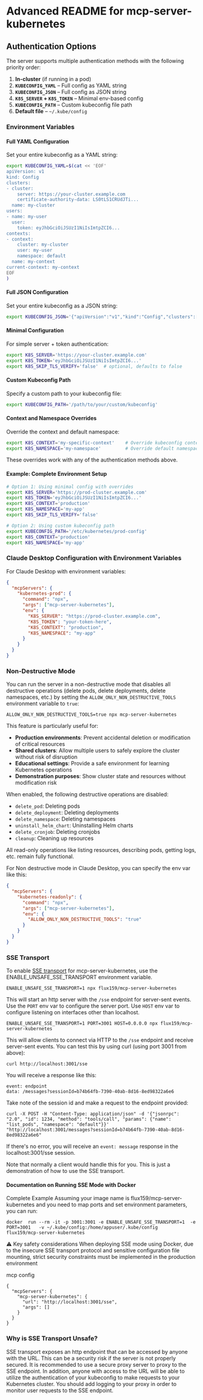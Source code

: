 # Advanced README for mcp-server-kubernetes

## Authentication Options

The server supports multiple authentication methods with the following priority order:

1. **In-cluster** (if running in a pod)
2. **`KUBECONFIG_YAML`** – Full config as YAML string
3. **`KUBECONFIG_JSON`** – Full config as JSON string
4. **`K8S_SERVER` + `K8S_TOKEN`** – Minimal env-based config
5. **`KUBECONFIG_PATH`** – Custom kubeconfig file path
6. **Default file** – `~/.kube/config`

### Environment Variables

#### Full YAML Configuration

Set your entire kubeconfig as a YAML string:

```bash
export KUBECONFIG_YAML=$(cat << 'EOF'
apiVersion: v1
kind: Config
clusters:
- cluster:
    server: https://your-cluster.example.com
    certificate-authority-data: LS0tLS1CRUdJTi...
  name: my-cluster
users:
- name: my-user
  user:
    token: eyJhbGciOiJSUzI1NiIsImtpZCI6...
contexts:
- context:
    cluster: my-cluster
    user: my-user
    namespace: default
  name: my-context
current-context: my-context
EOF
)
```

#### Full JSON Configuration

Set your entire kubeconfig as a JSON string:

```bash
export KUBECONFIG_JSON='{"apiVersion":"v1","kind":"Config","clusters":[{"cluster":{"server":"https://your-cluster.example.com"},"name":"my-cluster"}],"users":[{"name":"my-user","user":{"token":"your-token"}}],"contexts":[{"context":{"cluster":"my-cluster","user":"my-user"},"name":"my-context"}],"current-context":"my-context"}'
```

#### Minimal Configuration

For simple server + token authentication:

```bash
export K8S_SERVER='https://your-cluster.example.com'
export K8S_TOKEN='eyJhbGciOiJSUzI1NiIsImtpZCI6...'
export K8S_SKIP_TLS_VERIFY='false'  # optional, defaults to false
```

#### Custom Kubeconfig Path

Specify a custom path to your kubeconfig file:

```bash
export KUBECONFIG_PATH='/path/to/your/custom/kubeconfig'
```

#### Context and Namespace Overrides

Override the context and default namespace:

```bash
export K8S_CONTEXT='my-specific-context'    # Override kubeconfig context
export K8S_NAMESPACE='my-namespace'         # Override default namespace
```

These overrides work with any of the authentication methods above.

#### Example: Complete Environment Setup

```bash
# Option 1: Using minimal config with overrides
export K8S_SERVER='https://prod-cluster.example.com'
export K8S_TOKEN='eyJhbGciOiJSUzI1NiIsImtpZCI6...'
export K8S_CONTEXT='production'
export K8S_NAMESPACE='my-app'
export K8S_SKIP_TLS_VERIFY='false'

# Option 2: Using custom kubeconfig path
export KUBECONFIG_PATH='/etc/kubernetes/prod-config'
export K8S_CONTEXT='production'
export K8S_NAMESPACE='my-app'
```

### Claude Desktop Configuration with Environment Variables

For Claude Desktop with environment variables:

```json
{
  "mcpServers": {
    "kubernetes-prod": {
      "command": "npx",
      "args": ["mcp-server-kubernetes"],
      "env": {
        "K8S_SERVER": "https://prod-cluster.example.com",
        "K8S_TOKEN": "your-token-here",
        "K8S_CONTEXT": "production",
        "K8S_NAMESPACE": "my-app"
      }
    }
  }
}
```

### Non-Destructive Mode

You can run the server in a non-destructive mode that disables all destructive operations (delete pods, delete deployments, delete namespaces, etc.) by setting the `ALLOW_ONLY_NON_DESTRUCTIVE_TOOLS` environment variable to `true`:

```shell
ALLOW_ONLY_NON_DESTRUCTIVE_TOOLS=true npx mcp-server-kubernetes
```

This feature is particularly useful for:

- **Production environments**: Prevent accidental deletion or modification of critical resources
- **Shared clusters**: Allow multiple users to safely explore the cluster without risk of disruption
- **Educational settings**: Provide a safe environment for learning Kubernetes operations
- **Demonstration purposes**: Show cluster state and resources without modification risk

When enabled, the following destructive operations are disabled:

- `delete_pod`: Deleting pods
- `delete_deployment`: Deleting deployments
- `delete_namespace`: Deleting namespaces
- `uninstall_helm_chart`: Uninstalling Helm charts
- `delete_cronjob`: Deleting cronjobs
- `cleanup`: Cleaning up resources

All read-only operations like listing resources, describing pods, getting logs, etc. remain fully functional.

For Non destructive mode in Claude Desktop, you can specify the env var like this:

```json
{
  "mcpServers": {
    "kubernetes-readonly": {
      "command": "npx",
      "args": ["mcp-server-kubernetes"],
      "env": {
        "ALLOW_ONLY_NON_DESTRUCTIVE_TOOLS": "true"
      }
    }
  }
}
```

### SSE Transport

To enable [SSE transport](https://modelcontextprotocol.io/docs/concepts/transports#server-sent-events-sse) for mcp-server-kubernetes, use the ENABLE_UNSAFE_SSE_TRANSPORT environment variable.

```shell
ENABLE_UNSAFE_SSE_TRANSPORT=1 npx flux159/mcp-server-kubernetes
```

This will start an http server with the `/sse` endpoint for server-sent events. Use the `PORT` env var to configure the server port. Use `HOST` env var to configure listening on interfaces other than localhost.

```shell
ENABLE_UNSAFE_SSE_TRANSPORT=1 PORT=3001 HOST=0.0.0.0 npx flux159/mcp-server-kubernetes
```

This will allow clients to connect via HTTP to the `/sse` endpoint and receive server-sent events. You can test this by using curl (using port 3001 from above):

```shell
curl http://localhost:3001/sse
```

You will receive a response like this:

```
event: endpoint
data: /messages?sessionId=b74b64fb-7390-40ab-8d16-8ed98322a6e6
```

Take note of the session id and make a request to the endpoint provided:

```shell
curl -X POST -H "Content-Type: application/json" -d '{"jsonrpc": "2.0", "id": 1234, "method": "tools/call", "params": {"name": "list_pods", "namespace": "default"}}'  "http://localhost:3001/messages?sessionId=b74b64fb-7390-40ab-8d16-8ed98322a6e6"
```

If there's no error, you will receive an `event: message` response in the localhost:3001/sse session.

Note that normally a client would handle this for you. This is just a demonstration of how to use the SSE transport.

#### Documentation on Running SSE Mode with Docker

Complete Example
Assuming your image name is flux159/mcp-server-kubernetes and you need to map ports and set environment parameters, you can run:

```shell
docker  run --rm -it -p 3001:3001 -e ENABLE_UNSAFE_SSE_TRANSPORT=1  -e PORT=3001   -v ~/.kube/config:/home/appuser/.kube/config   flux159/mcp-server-kubernetes
```

⚠️ Key safety considerations
When deploying SSE mode using Docker, due to the insecure SSE transport protocol and sensitive configuration file mounting, strict security constraints must be implemented in the production environment

mcp config

```shell
{
  "mcpServers": {
    "mcp-server-kubernetes": {
      "url": "http://localhost:3001/sse",
      "args": []
    }
  }
}
```

### Why is SSE Transport Unsafe?

SSE transport exposes an http endpoint that can be accessed by anyone with the URL. This can be a security risk if the server is not properly secured. It is recommended to use a secure proxy server to proxy to the SSE endpoint. In addition, anyone with access to the URL will be able to utilize the authentication of your kubeconfig to make requests to your Kubernetes cluster. You should add logging to your proxy in order to monitor user requests to the SSE endpoint.
